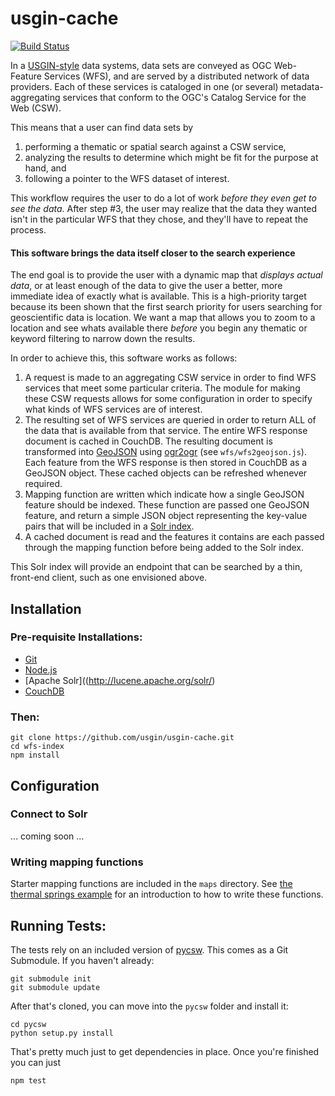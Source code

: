 # usgin-cache
[![Build Status](https://travis-ci.org/usgin/wfs-index.png)](https://travis-ci.org/usgin/usgin-cache)

In a [USGIN-style](http://usgin.org) data systems, data sets are conveyed as OGC Web-Feature Services (WFS), and are served by a distributed network of data providers. Each of these services is cataloged in one (or several) metadata-aggregating services that conform to the OGC's Catalog Service for the Web (CSW).

This means that a user can find data sets by

1. performing a thematic or spatial search against a CSW service,
2. analyzing the results to determine which might be fit for the purpose at hand, and
3. following a pointer to the WFS dataset of interest.

This workflow requires the user to do a lot of work _before they even get to see the data_. After step #3, the user may realize that the data they wanted isn't in the particular WFS that they chose, and they'll have to repeat the process. 

#### This software brings the data itself closer to the search experience

The end goal is to provide the user with a dynamic map that _displays actual data_, or at least enough of the data to give the user a better, more immediate idea of exactly what is available. This is a high-priority target because its been shown that the first search priority for users searching for geoscientific data is location. We want a map that allows you to zoom to a location and see whats available there _before_ you begin any thematic or keyword filtering to narrow down the results.

In order to achieve this, this software works as follows:

1. A request is made to an aggregating CSW service in order to find WFS services that meet some particular criteria. The module for making these CSW requests allows for some configuration in order to specify what kinds of WFS services are of interest. 
2. The resulting set of WFS services are queried in order to return ALL of the data that is available from that service. The entire WFS response document is cached in CouchDB. The resulting document is transformed into [GeoJSON](http://geojson.org) using [ogr2ogr](http://www.gdal.org/ogr2ogr.html) (see `wfs/wfs2geojson.js`). Each feature from the WFS response is then stored in CouchDB as a GeoJSON object. These cached objects can be refreshed whenever required.
3. Mapping function are written which indicate how a single GeoJSON feature should be indexed. These function are passed one GeoJSON feature, and return a simple JSON object representing the key-value pairs that will be included in a [Solr index](http://lucene.apache.org/solr/).
4. A cached document is read and the features it contains are each passed through the mapping function before being added to the Solr index.

This Solr index will provide an endpoint that can be searched by a thin, front-end client, such as one envisioned above.

## Installation

### Pre-requisite Installations:

- [Git](http://git-scm.com/)
- [Node.js](http://nodejs.org/)
- [Apache Solr]((http://lucene.apache.org/solr/)
- [CouchDB](http://couchdb.apache.org/)

### Then:

    git clone https://github.com/usgin/usgin-cache.git
    cd wfs-index
    npm install
    
## Configuration

### Connect to Solr

... coming soon ...

### Writing mapping functions

Starter mapping functions are included in the `maps` directory. See [the thermal springs example](https://rawgithub.com/usgin/wfs-index/master/docs/thermalSprings.html) for an introduction to how to write these functions.

## Running Tests:

The tests rely on an included version of [pycsw](http://pycsw.org). This comes as a Git Submodule. If you haven't already:

    git submodule init
    git submodule update
    
After that's cloned, you can move into the `pycsw` folder and install it:

    cd pycsw
    python setup.py install
    
That's pretty much just to get dependencies in place. Once you're finished you can just

    npm test